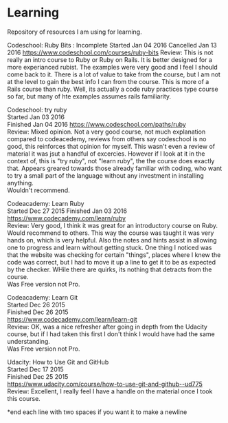 # Learning
Repository of resources I am using for learning.

Codeschool: Ruby Bits : Incomplete
Started Jan 04 2016
Cancelled Jan 13 2016
https://www.codeschool.com/courses/ruby-bits
Review: This is not really an intro course to Ruby or Ruby on Rails. It is better designed for a more experianced rubist. The examples were very good and I feel I should come back to it. There is a lot of value to take from the course, but I am not at the level to gain the best info I can from the course. This is more of a Rails course than ruby. Well, its actually a code ruby practices type course so far, but many of hte examples assumes rails familiarity.

Codeschool: try ruby  
Started Jan 03 2016  
Finished Jan 04 2016
https://www.codeschool.com/paths/ruby  
Review: Mixed opinion. Not a very good course, not much explanation compared to codeacedemy, reviews from others say codeschool is no good, this reinforces  that opinion for myself. This wasn't even a review of material it was jsut a handful of excercies. However if I look at it in the context of, this is "try ruby", not "learn ruby", the the course does exactly that. Appears greared towards those already familiar with coding, who want to try a small part of the language without any investment in installing anything.  
Wouldn't recommend.  

Codeacademy: Learn Ruby  
Started Dec 27 2015
Finished Jan 03 2016
https://www.codecademy.com/learn/ruby  
Review: Very good, I think it was great for an introductory course on Ruby. Would recommend to others. This way the course was taught it was very hands on, which is very helpful. Also the notes and hints assist in allowing one to progress and learn without getting stuck. One thing I noticed was that the website was checking for certain "things", places where I knew the code was correct, but I had to move it up a line to get it to be as expected by the checker. WHile there are quirks, its nothing that detracts from the course.  
Was Free version not Pro.  

Codeacademy: Learn Git  
Started Dec 26 2015  
Finished Dec 26 2015  
https://www.codecademy.com/learn/learn-git  
Review: OK, was a nice refresher after going in depth from the Udacity course, but if I had taken this first I don't think I would have had the same understanding.   
Was Free version not Pro.    

Udacity: How to Use Git and GitHub  
Started Dec 17 2015  
Finished Dec 25 2015  
https://www.udacity.com/course/how-to-use-git-and-github--ud775  
Review: Excellent, I really feel I have a handle on the material once I took this course.  


*end each line with two spaces if you want it to make a newline
